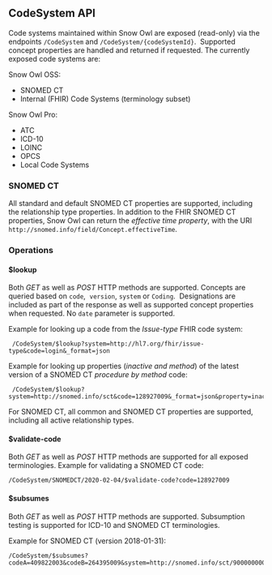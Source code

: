 ## CodeSystem API

Code systems maintained within Snow Owl are exposed (read-only) via the endpoints `/CodeSystem` and `/CodeSystem/{codeSystemId}`.  Supported concept properties are handled and returned if requested. The currently exposed code systems are:

Snow Owl OSS:
*   SNOMED CT
*   Internal (FHIR) Code Systems (terminology subset)

Snow Owl Pro:
*   ATC
*   ICD-10
*   LOINC
*   OPCS
*   Local Code Systems

### SNOMED CT

All standard and default SNOMED CT properties are supported, including the relationship type properties. In addition to the FHIR SNOMED CT properties, Snow Owl can return the _effective time property_, with the URI `http://snomed.info/field/Concept.effectiveTime`.

### Operations
#### $lookup

Both _GET_ as well as _POST_ HTTP methods are supported. Concepts are queried based on `code`,  `version`, `system` or `Coding`.  Designations are included as part of the response as well as supported concept properties when requested. No `date` parameter is supported.

Example for looking up a code from the _Issue-type_ FHIR code system:
```
 /CodeSystem/$lookup?system=http://hl7.org/fhir/issue-type&code=login&_format=json
```
Example for looking up properties (_inactive and method_) of the latest version of a SNOMED CT _procedure by method_ code:
```
 /CodeSystem/$lookup?system=http://snomed.info/sct&code=128927009&_format=json&property=inactive&property=http://snomed.info/id/260686004
```

For SNOMED CT, all common and SNOMED CT properties are supported, including all active relationship types.
#### $validate-code

Both _GET_ as well as _POST_ HTTP methods are supported for all exposed terminologies.
Example for validating a SNOMED CT code:
```
/CodeSystem/SNOMEDCT/2020-02-04/$validate-code?code=128927009
```      

#### $subsumes

Both _GET_ as well as _POST_ HTTP methods are supported. Subsumption testing is supported for ICD-10 and SNOMED CT terminologies.

Example for SNOMED CT (version 2018-01-31):
```
/CodeSystem/$subsumes?codeA=409822003&codeB=264395009&system=http://snomed.info/sct/900000000000207008/version/20180131
```
